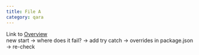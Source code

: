 ```yaml
---
title: File A
category: qara
---
```

Link to [Overview](../overview)  
new start -> where does it fail? -> add try catch -> overrides in package.json -> re-check

